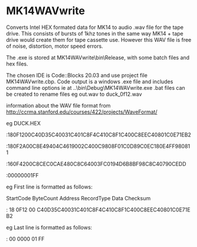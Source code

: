 # MK14WAVwrite
Converts Intel HEX formated data for MK14 to audio .wav file for the tape drive.
This consists of bursts of 1khz tones in the same way MK14 + tape drive would create them for tape cassette use.
However this WAV file is free of noise, distortion, motor speed errors.

The .exe is stored at MK14WAVwrite\bin\Release, with some batch files and hex files.

The chosen IDE is Code::Blocks 20.03 and use project file MK14WAVwrite.cbp.
Code output is a windows .exe file and includes command line options
ie at ..\bin\Debug\MK14WAVwrite.exe
.bat files can be created to rename files eg out.wav to duck_0f12.wav


information about the WAV file format from
    http://ccrma.stanford.edu/courses/422/projects/WaveFormat/
    
eg DUCK.HEX

:180F1200C40D35C40031C401C8F4C410C8F1C400C8EEC40801C0E71EB2

:180F2A00C8E49404C4619002C400C9808F01C0D89C0EC180E4FF980811

:160F4200C8CEC0CAE480C8C64003FC0194D6B8BF98C8C40790CEDD

:00000001FF

eg First line is formatted as follows:

StartCode   ByteCount   Address   RecordType   Data                                             Checksum

:           18          0F12      00           C40D35C40031C401C8F4C410C8F1C400C8EEC40801C0E71E B2

eg Last line is formatted as follows:

:           00          0000      01                                                            FF
